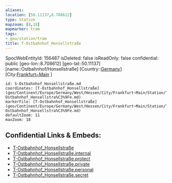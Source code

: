 ```yaml
---
aliases: 
location: [50.11137,8.708612]
type: Station 
mapzoom: [8,18] 
mapmarker: tram 
tags:
- geo/station/tram
title: T-Ostbahnhof_Honsellstraße
---
```

SpocWebEntityId: 156487
isDeleted: false
isReadOnly: false
confidential: public
[geo-lon::8.708612]
[geo-lat::50.11137]
[name::Ostbahnhof/Honsellstraße]
[Country::[Germany](geo/Continent/Europe/Germany.md)]
[City:[Frankfurt~Main](geo/Continent/Europe/Germany/West/Hessen/City/Frankfurt~Main.md) ]


```leaflet
id: S-Ostbahnhof_Honsellstraße.md
coordinates: [T-Ostbahnhof_Honsellstraße](geo/Continent/Europe/Germany/West/Hessen/City/Frankfurt~Main/Station/T-Ostbahnhof_Honsellstra%C3%9Fe.md)
markerFile: [T-Ostbahnhof_Honsellstraße](geo/Continent/Europe/Germany/West/Hessen/City/Frankfurt~Main/Station/T-Ostbahnhof_Honsellstra%C3%9Fe.md)
defaultZoom: 11 
maxZoom: 18
```


## Confidential Links & Embeds: 
- [T-Ostbahnhof_Honsellstraße](../../../../../../../../../../_public/geo/Continent/Europe/Germany/West/Hessen/City/Frankfurt~Main/Station/T-Ostbahnhof_Honsellstra%C3%9Fe.md) 
- [T-Ostbahnhof_Honsellstraße.internal](../../../../../../../../../../_internal/geo/Continent/Europe/Germany/West/Hessen/City/Frankfurt~Main/Station/T-Ostbahnhof_Honsellstra%C3%9Fe.internal.md) 
- [T-Ostbahnhof_Honsellstraße.protect](../../../../../../../../../../_protect/geo/Continent/Europe/Germany/West/Hessen/City/Frankfurt~Main/Station/T-Ostbahnhof_Honsellstra%C3%9Fe.protect.md) 
- [T-Ostbahnhof_Honsellstraße.private](../../../../../../../../../../_private/geo/Continent/Europe/Germany/West/Hessen/City/Frankfurt~Main/Station/T-Ostbahnhof_Honsellstra%C3%9Fe.private.md) 
- [T-Ostbahnhof_Honsellstraße.personal](../../../../../../../../../../_personal/geo/Continent/Europe/Germany/West/Hessen/City/Frankfurt~Main/Station/T-Ostbahnhof_Honsellstra%C3%9Fe.personal.md) 
- [T-Ostbahnhof_Honsellstraße.secret](../../../../../../../../../../_secret/geo/Continent/Europe/Germany/West/Hessen/City/Frankfurt~Main/Station/T-Ostbahnhof_Honsellstra%C3%9Fe.secret.md) 
